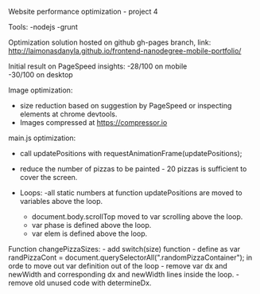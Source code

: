 Website performance optimization  - project 4

Tools:
  -nodejs
  -grunt

Optimization solution hosted on github gh-pages branch, link:
http://laimonasdanyla.github.io/frontend-nanodegree-mobile-portfolio/

Initial result on PageSpeed insights:
  -28/100 on mobile  
  -30/100 on desktop

Image optimization:
  - size reduction based on suggestion by PageSpeed or inspecting elements
  at chrome devtools.
  - Images compressed at https://compressor.io

main.js optimization:
  - call updatePositions with requestAnimationFrame(updatePositions);
  - reduce the number of pizzas to be painted  - 20 pizzas is sufficient to
  cover the screen.

  - Loops:
    -all static numbers at function updatePositions are moved to variables
    above the loop.
    - document.body.scrollTop moved to var scrolling above the loop.
    - var phase is defined above the loop.
    - var elem is defined above the loop.

  Function changePizzaSizes:
    - add switch(size) function
    - define as var randPizzaCont = document.querySelectorAll(".randomPizzaContainer"); in orde to move out var definition out of the loop
    - remove var dx and newWidth and corresponding dx and newWidth lines inside the loop.
    - remove old unused code with determineDx.     
